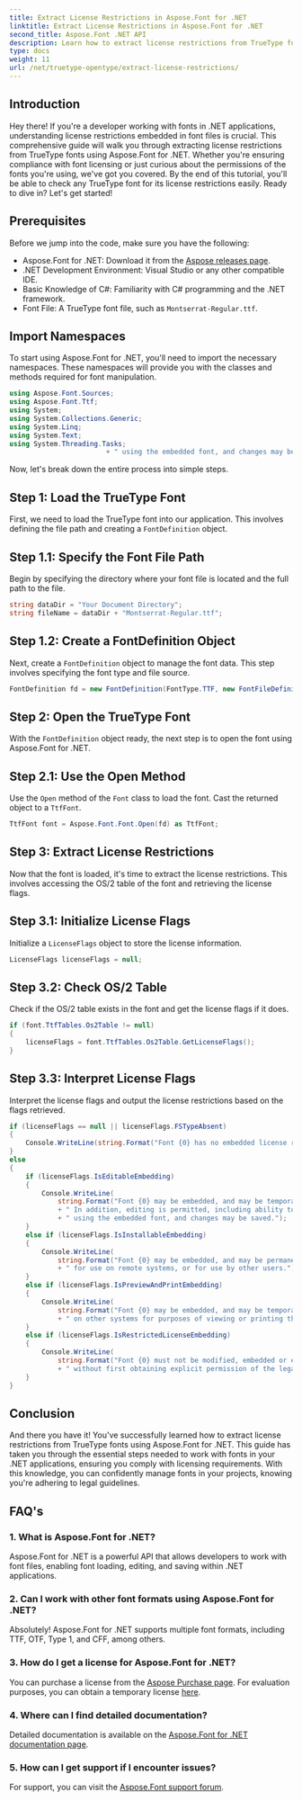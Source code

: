 ```yaml
---
title: Extract License Restrictions in Aspose.Font for .NET
linktitle: Extract License Restrictions in Aspose.Font for .NET
second_title: Aspose.Font .NET API
description: Learn how to extract license restrictions from TrueType fonts using Aspose.Font for .NET with our detailed guide. Perfect for developers working with fonts in .NET.
type: docs
weight: 11
url: /net/truetype-opentype/extract-license-restrictions/
---
```

## Introduction
Hey there! If you're a developer working with fonts in .NET applications, understanding license restrictions embedded in font files is crucial. This comprehensive guide will walk you through extracting license restrictions from TrueType fonts using Aspose.Font for .NET. Whether you're ensuring compliance with font licensing or just curious about the permissions of the fonts you're using, we've got you covered. By the end of this tutorial, you'll be able to check any TrueType font for its license restrictions easily. Ready to dive in? Let's get started!
## Prerequisites
Before we jump into the code, make sure you have the following:
- Aspose.Font for .NET: Download it from the [Aspose releases page](https://releases.aspose.com/font/net/).
- .NET Development Environment: Visual Studio or any other compatible IDE.
- Basic Knowledge of C#: Familiarity with C# programming and the .NET framework.
- Font File: A TrueType font file, such as `Montserrat-Regular.ttf`.
## Import Namespaces
To start using Aspose.Font for .NET, you'll need to import the necessary namespaces. These namespaces will provide you with the classes and methods required for font manipulation.
```csharp
using Aspose.Font.Sources;
using Aspose.Font.Ttf;
using System;
using System.Collections.Generic;
using System.Linq;
using System.Text;
using System.Threading.Tasks;
                        + " using the embedded font, and changes may be saved.");
```
Now, let's break down the entire process into simple steps.
## Step 1: Load the TrueType Font
First, we need to load the TrueType font into our application. This involves defining the file path and creating a `FontDefinition` object.
## Step 1.1: Specify the Font File Path
Begin by specifying the directory where your font file is located and the full path to the file.
```csharp
string dataDir = "Your Document Directory";
string fileName = dataDir + "Montserrat-Regular.ttf";
```
## Step 1.2: Create a FontDefinition Object
Next, create a `FontDefinition` object to manage the font data. This step involves specifying the font type and file source.
```csharp
FontDefinition fd = new FontDefinition(FontType.TTF, new FontFileDefinition("ttf", new FileSystemStreamSource(fileName)));
```
## Step 2: Open the TrueType Font
With the `FontDefinition` object ready, the next step is to open the font using Aspose.Font for .NET.
## Step 2.1: Use the Open Method
Use the `Open` method of the `Font` class to load the font. Cast the returned object to a `TtfFont`.
```csharp
TtfFont font = Aspose.Font.Font.Open(fd) as TtfFont;
```
## Step 3: Extract License Restrictions
Now that the font is loaded, it's time to extract the license restrictions. This involves accessing the OS/2 table of the font and retrieving the license flags.
## Step 3.1: Initialize License Flags
Initialize a `LicenseFlags` object to store the license information.
```csharp
LicenseFlags licenseFlags = null;
```
## Step 3.2: Check OS/2 Table
Check if the OS/2 table exists in the font and get the license flags if it does.
```csharp
if (font.TtfTables.Os2Table != null)
{
    licenseFlags = font.TtfTables.Os2Table.GetLicenseFlags();
}
```
## Step 3.3: Interpret License Flags
Interpret the license flags and output the license restrictions based on the flags retrieved.
```csharp
if (licenseFlags == null || licenseFlags.FSTypeAbsent)
{
    Console.WriteLine(string.Format("Font {0} has no embedded license restrictions", font.FontName));
}
else
{
    if (licenseFlags.IsEditableEmbedding)
    {
        Console.WriteLine(
            string.Format("Font {0} may be embedded, and may be temporarily loaded on other systems.", font.FontName)
            + " In addition, editing is permitted, including ability to format new text"
            + " using the embedded font, and changes may be saved.");
    }
    else if (licenseFlags.IsInstallableEmbedding)
    {
        Console.WriteLine(
            string.Format("Font {0} may be embedded, and may be permanently installed", font.FontName)
            + " for use on remote systems, or for use by other users.");
    }
    else if (licenseFlags.IsPreviewAndPrintEmbedding)
    {
        Console.WriteLine(
            string.Format("Font {0} may be embedded, and may be temporarily loaded", font.FontName)
            + " on other systems for purposes of viewing or printing the document.");
    }
    else if (licenseFlags.IsRestrictedLicenseEmbedding)
    {
        Console.WriteLine(
            string.Format("Font {0} must not be modified, embedded or exchanged in any manner", font.FontName)
            + " without first obtaining explicit permission of the legal owner.");
    }
}
```
## Conclusion
And there you have it! You've successfully learned how to extract license restrictions from TrueType fonts using Aspose.Font for .NET. This guide has taken you through the essential steps needed to work with fonts in your .NET applications, ensuring you comply with licensing requirements. With this knowledge, you can confidently manage fonts in your projects, knowing you're adhering to legal guidelines.
## FAQ's
### 1. What is Aspose.Font for .NET?
Aspose.Font for .NET is a powerful API that allows developers to work with font files, enabling font loading, editing, and saving within .NET applications.
### 2. Can I work with other font formats using Aspose.Font for .NET?
Absolutely! Aspose.Font for .NET supports multiple font formats, including TTF, OTF, Type 1, and CFF, among others.
### 3. How do I get a license for Aspose.Font for .NET?
You can purchase a license from the [Aspose Purchase page](https://purchase.aspose.com/buy). For evaluation purposes, you can obtain a temporary license [here](https://purchase.aspose.com/temporary-license/).
### 4. Where can I find detailed documentation?
Detailed documentation is available on the [Aspose.Font for .NET documentation page](https://reference.aspose.com/font/net/).
### 5. How can I get support if I encounter issues?
For support, you can visit the [Aspose.Font support forum](https://forum.aspose.com/c/font/41).
